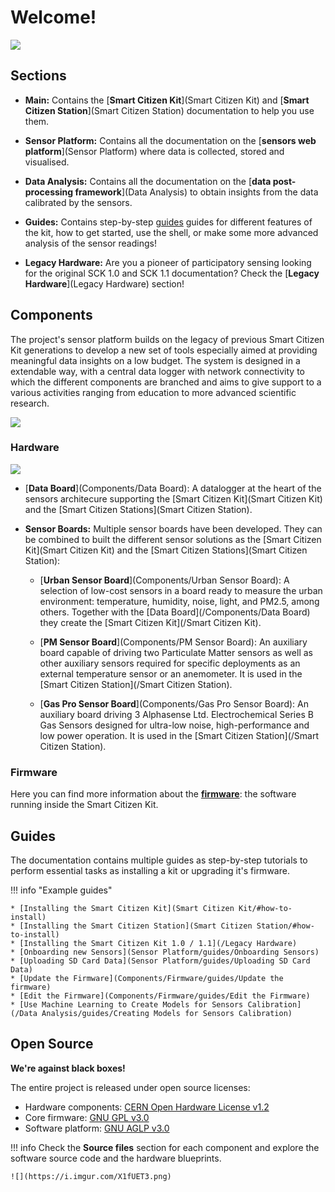 Welcome!
========

![](https://i.imgur.com/0U9T29b.jpg)

## Sections

* **Main:** Contains the [**Smart Citizen Kit**](Smart Citizen Kit) and [**Smart Citizen Station**](Smart Citizen Station) documentation to help you use them.

* **Sensor Platform:** Contains all the documentation on the [**sensors web platform**](Sensor Platform) where data is collected, stored and visualised.

* **Data Analysis:** Contains all the documentation on the [**data post-processing framework**](Data Analysis) to obtain insights from the data calibrated by the sensors.

* **Guides:** Contains step-by-step [guides](**Guides**) guides for different features of the kit, how to get started, use the shell, or make some more advanced analysis of the sensor readings!

* **Legacy Hardware:** Are you a pioneer of participatory sensing looking for the original SCK 1.0 and SCK 1.1 documentation? Check the [**Legacy Hardware**](Legacy Hardware) section!

## Components

The project's sensor platform builds on the legacy of previous Smart Citizen Kit generations to develop a new set of tools especially aimed at providing meaningful data insights on a low budget. The system is designed in a extendable way, with a central data logger with network connectivity to which the different components are branched and aims to give support to a various activities ranging from education to more advanced scientific research.

![](https://i.imgur.com/qTh4CpB.jpg)

### Hardware

![](https://i.imgur.com/4lPC9rA.png)

* [**Data Board**](Components/Data Board): A datalogger at the heart of the sensors architecure supporting the [Smart Citizen Kit](Smart Citizen Kit) and the [Smart Citizen Stations](Smart Citizen Station).

* **Sensor Boards:** Multiple sensor boards have been developed. They can be combined to built the different sensor solutions as the [Smart Citizen Kit](Smart Citizen Kit) and the [Smart Citizen Stations](Smart Citizen Station):

    * [**Urban Sensor Board**](Components/Urban Sensor Board): A selection of low-cost sensors in a board ready to measure the urban environment: temperature, humidity, noise, light, and PM2.5, among others. Together with the [Data Board](/Components/Data Board) they create the [Smart Citizen Kit](/Smart Citizen Kit).

    * [**PM Sensor Board**](Components/PM Sensor Board): An auxiliary board capable of driving two Particulate Matter sensors as well as other auxiliary sensors required for specific deployments as an external temperature sensor or an anemometer. It is used in the [Smart Citizen Station](/Smart Citizen Station).

    * [**Gas Pro Sensor Board**](Components/Gas Pro Sensor Board): An auxiliary board driving 3 Alphasense Ltd. Electrochemical Series B Gas Sensors designed for ultra-low noise, high-performance and low power operation. It is used in the [Smart Citizen Station](/Smart Citizen Station).

### Firmware

Here you can find more information about the [**firmware**](Components/Firmware): the software running inside the Smart Citizen Kit.

## Guides

The documentation contains multiple guides as step-by-step tutorials to perform essential tasks as installing a kit or upgrading it's firmware.

!!! info "Example guides"

    * [Installing the Smart Citizen Kit](Smart Citizen Kit/#how-to-install)
    * [Installing the Smart Citizen Station](Smart Citizen Station/#how-to-install)
    * [Installing the Smart Citizen Kit 1.0 / 1.1](/Legacy Hardware)
    * [Onboarding new Sensors](Sensor Platform/guides/Onboarding Sensors)
    * [Uploading SD Card Data](Sensor Platform/guides/Uploading SD Card Data)
    * [Update the Firmware](Components/Firmware/guides/Update the firmware)
    * [Edit the Firmware](Components/Firmware/guides/Edit the Firmware)
    * [Use Machine Learning to Create Models for Sensors Calibration](/Data Analysis/guides/Creating Models for Sensors Calibration)

## Open Source

**We're against black boxes!**

The entire project is released under open source licenses: 

* Hardware components: [CERN Open Hardware License v1.2](https://www.ohwr.org/licenses/cern-ohl/license_versions/v1.2)
* Core firmware: [GNU GPL v3.0](https://www.gnu.org/licenses/gpl-3.0.en.html)
* Software platform: [GNU AGLP v3.0](https://www.gnu.org/licenses/agpl-3.0.en.html)

!!! info
    Check the **Source files** section for each component and explore the software source code and the hardware blueprints.

    ![](https://i.imgur.com/X1fUET3.png)

